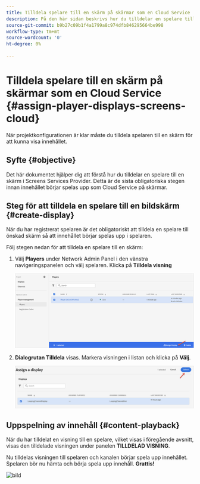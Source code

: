 ```yaml
---
title: Tilldela spelare till en skärm på skärmar som en Cloud Service
description: På den här sidan beskrivs hur du tilldelar en spelare till en skärm på skärmar som en Cloud Service.
source-git-commit: b9b27c09b1f4a1799a8c974dfb846295664be998
workflow-type: tm+mt
source-wordcount: '0'
ht-degree: 0%

---
```



# Tilldela spelare till en skärm på skärmar som en Cloud Service {#assign-player-displays-screens-cloud}

När projektkonfigurationen är klar måste du tilldela spelaren till en skärm för att kunna visa innehållet.

## Syfte {#objective}

Det här dokumentet hjälper dig att förstå hur du tilldelar en spelare till en skärm i Screens Services Provider. Detta är de sista obligatoriska stegen innan innehållet börjar spelas upp som Cloud Service på skärmar.

## Steg för att tilldela en spelare till en bildskärm {#create-display}

När du har registrerat spelaren är det obligatoriskt att tilldela en spelare till önskad skärm så att innehållet börjar spelas upp i spelaren.

Följ stegen nedan för att tilldela en spelare till en skärm:

1. Välj **Players** under Network Admin Panel i den vänstra navigeringspanelen och välj spelaren. Klicka på **Tilldela visning**

   ![bild](/help/screens-cloud/assets/player/register-player7.png)

1. **Dialogrutan Tilldela** visas. Markera visningen i listan och klicka på **Välj**.

   ![bild](/help/screens-cloud/assets/player/register-player8.png)

## Uppspelning av innehåll {#content-playback}

När du har tilldelat en visning till en spelare, vilket visas i föregående avsnitt, visas den tilldelade visningen under panelen **TILLDELAD VISNING**.

Nu tilldelas visningen till spelaren och kanalen börjar spela upp innehållet. Spelaren bör nu hämta och börja spela upp innehåll. **Grattis!**

![bild](/help/screens-cloud/assets/player/output.gif)

